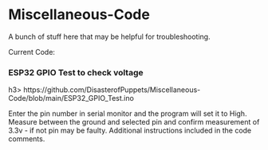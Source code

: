 # Miscellaneous-Code
A bunch of stuff here that may be helpful for troubleshooting.


Current Code:

<h3>ESP32 GPIO Test to check voltage</h3>h3>
https://github.com/DisasterofPuppets/Miscellaneous-Code/blob/main/ESP32_GPIO_Test.ino

Enter the pin number in serial monitor and the program will set it to High.
Measure between the ground and selected pin and confirm measurement of 3.3v - if not pin may be faulty.
Additional instructions included in the code comments.


